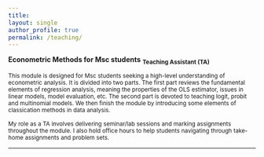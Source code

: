 ```yaml
---
title: 
layout: single 
author_profile: true 
permalink: /teaching/
---
```

**Econometric Methods for Msc students**
 <sub> **Teaching Assistant (TA)**</sub>

 <sub> This module is designed for Msc students seeking a high-level understanding of econometric analysis. It is divided into two parts. The first part reviews the fundamental elements of regression analysis, meaning the properties of the OLS estimator, issues in linear models, model evaluation, etc. The second part is devoted to teaching logit, probit and multinomial models. We then finish the module by introducing some elements of classication methods in data analysis. </sub>  

<sub> My role as a TA involves delivering seminar/lab sessions and marking assignments throughout the module. I also hold office hours to help students navigating through take-home assignments and problem sets. </sub>

---

